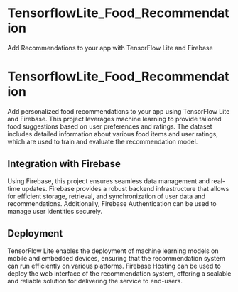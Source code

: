 # TensorflowLite_Food_Recommendation
Add Recommendations to your app with TensorFlow Lite and Firebase

# TensorflowLite_Food_Recommendation

Add personalized food recommendations to your app using TensorFlow Lite and Firebase. This project leverages machine learning to provide tailored food suggestions based on user preferences and ratings. The dataset includes detailed information about various food items and user ratings, which are used to train and evaluate the recommendation model.

## Integration with Firebase

Using Firebase, this project ensures seamless data management and real-time updates. Firebase provides a robust backend infrastructure that allows for efficient storage, retrieval, and synchronization of user data and recommendations. Additionally, Firebase Authentication can be used to manage user identities securely.

## Deployment

TensorFlow Lite enables the deployment of machine learning models on mobile and embedded devices, ensuring that the recommendation system can run efficiently on various platforms. Firebase Hosting can be used to deploy the web interface of the recommendation system, offering a scalable and reliable solution for delivering the service to end-users.

